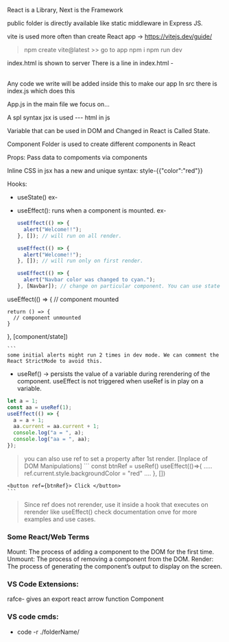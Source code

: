React is a Library, Next is the Framework

public folder is directly available like static middleware in Express JS.

vite is used more often than create React app -> https://vitejs.dev/guide/

> npm create vite@latest >> go to app
> npm i
> npm run dev

index.html is shown to server
There is a line in index.html - <div id="root"></div>  
Any code we write will be added inside this to make our app
In src there is index.js which does this

App.js in the main file we focus on...

A spl syntax jsx is used --- html in js

Variable that can be used in DOM and Changed in React is Called State.

Component Folder is used to create different components in React

Props: Pass data to compoments via components

Inline CSS in jsx has a new and unique syntax:
style-{{"color":"red"}}

Hooks:

- useState() ex-
- useEffect(): runs when a component is mounted.
  ex-

  ```javascript
  useEffect(() => {
    alert("Welcome!!");
  }, []); // will run on all render.

  useEffect(() => {
    alert("Welcome!!");
  }, []); // will run only on first render.

  useEffect(() => {
    alert("Navbar color was changed to cyan.");
  }, [Navbar]); // change on particular component. You can use state as well
  ```

useEffect(() => {
// component mounted

    return () => {
      // component unmounted
    }

}, [component/state])

    ```
    some initial alerts might run 2 times in dev mode. We can comment the React StrictMode to avoid this.

- useRef() -> persists the value of a variable during rerendering of the component. useEffect is not triggered when useRef is in play on a variable.

```javascript
let a = 1;
const aa = useRef(1);
useEffect(() => {
  a = a + 1;
  aa.current = aa.current + 1;
  console.log("a = ", a);
  console.log("aa = ", aa);
});
```
> you can also use ref to set a property after 1st render. [Inplace of DOM Manipulations]
    ```
    const btnRef = useRef()
    useEffect(()=>{
        .....
        ref.current.style.backgroundColor = "red"
        ....
    }, [])

    <button ref={btnRef}> Click </button>
    ```
> Since ref does not rerender, use it inside a hook that executes on rerender like useEffect()
check documentation onve for more examples and use cases.

### Some React/Web Terms

Mount: The process of adding a component to the DOM for the first time.
Unmount: The process of removing a component from the DOM.
Render: The process of generating the component’s output to display on the screen.

### VS Code Extensions:

rafce- gives an export react arrow function Component

### VS code cmds:

- code -r ./folderName/
